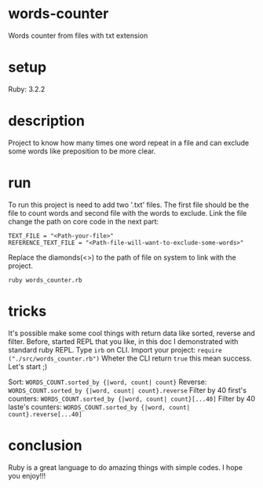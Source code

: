 # words-counter
Words counter from files with txt extension

# setup
Ruby: 3.2.2

# description
Project to know how many times one word repeat in a file and can exclude some words like preposition to be more clear.

# run
To run this project is need to add two '.txt' files. The first file should be the file to count words and second file with the words to exclude. Link the file change the path on core code in the next part:
```
TEXT_FILE = "<Path-your-file>"
REFERENCE_TEXT_FILE = "<Path-file-will-want-to-exclude-some-words>"
```
Replace the diamonds(<>) to the path of file on system to link with the project.

``` ruby words_counter.rb ```
# tricks
It's possible make some cool things with return data like sorted, reverse and filter. Before, started REPL that you like, in this doc I demonstrated with standard ruby REPL.
Type ```irb``` on CLI.
Import your project:
```require ("./src/words_counter.rb")```
Wheter the CLI return ```true``` this mean success.
Let's start ;)

Sort:
```WORDS_COUNT.sorted_by {|word, count| count}```
Reverse:
```WORDS_COUNT.sorted_by {|word, count| count}.reverse```
Filter by 40 first's counters:
```WORDS_COUNT.sorted_by {|word, count| count}[...40]```
Filter by 40 laste's counters:
```WORDS_COUNT.sorted_by {|word, count| count}.reverse[...40]```

# conclusion
Ruby is a great language to do amazing things with simple codes. I hope you enjoy!!!
